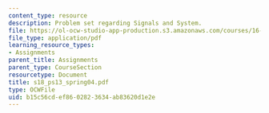```yaml
---
content_type: resource
description: Problem set regarding Signals and System.
file: https://ol-ocw-studio-app-production.s3.amazonaws.com/courses/16-01-unified-engineering-i-ii-iii-iv-fall-2005-spring-2006/b15c56cdef8602823634ab83620d1e2e_s18_ps13_spring04.pdf
file_type: application/pdf
learning_resource_types:
- Assignments
parent_title: Assignments
parent_type: CourseSection
resourcetype: Document
title: s18_ps13_spring04.pdf
type: OCWFile
uid: b15c56cd-ef86-0282-3634-ab83620d1e2e
---
```

